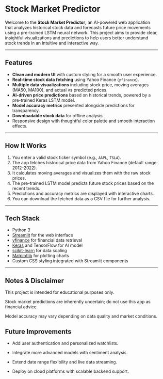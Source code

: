# Stock Market Predictor 

Welcome to the **Stock Market Predictor**, an AI-powered web application that analyzes historical stock data and forecasts future price movements using a pre-trained LSTM neural network. This project aims to provide clear, insightful visualizations and predictions to help users better understand stock trends in an intuitive and interactive way.

---

## Features

- **Clean and modern UI** with custom styling for a smooth user experience.
- **Real-time stock data fetching** using Yahoo Finance (`yfinance`).
- **Multiple data visualizations** including stock price, moving averages (MA50, MA100), and actual vs predicted prices.
- **AI-driven price predictions** based on historical trends, powered by a pre-trained Keras LSTM model.
- **Model accuracy metrics** presented alongside predictions for transparency.
- **Downloadable stock data** for offline analysis.
- Responsive design with thoughtful color palette and smooth interaction effects.

---

## How It Works

1. You enter a valid stock ticker symbol (e.g., `AAPL`, `TSLA`).
2. The app fetches historical price data from Yahoo Finance (default range: 2012-2022).
3. It calculates moving averages and visualizes them with the raw stock prices.
4. The pre-trained LSTM model predicts future stock prices based on the recent trends.
5. Predictions and accuracy metrics are displayed with interactive charts.
6. You can download the fetched data as a CSV file for further analysis.

---

## Tech Stack

- Python 3
- [Streamlit](https://streamlit.io/) for the web interface
- [yfinance](https://pypi.org/project/yfinance/) for financial data retrieval
- [Keras](https://keras.io/) and TensorFlow for AI model
- [scikit-learn](https://scikit-learn.org/) for data scaling
- [Matplotlib](https://matplotlib.org/) for plotting charts
- Custom CSS styling integrated with Streamlit components

---

## Notes & Disclaimer
This project is intended for educational purposes only.

Stock market predictions are inherently uncertain; do not use this app as financial advice.

Model accuracy may vary depending on data quality and market conditions.

## Future Improvements
- Add user authentication and personalized watchlists.

- Integrate more advanced models with sentiment analysis.

- Extend date range flexibility and live data streaming.

- Deploy on cloud platforms with scalable backend support.
